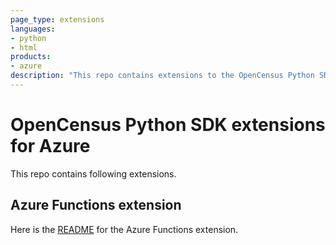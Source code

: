 ```yaml
---
page_type: extensions
languages:
- python
- html
products:
- azure
description: "This repo contains extensions to the OpenCensus Python SDK for various Azure related services."
---
```


# OpenCensus Python SDK extensions for Azure

This repo contains following extensions.

## Azure Functions extension

Here is the [README](./extensions/functions/README.rst) for the Azure Functions extension.
